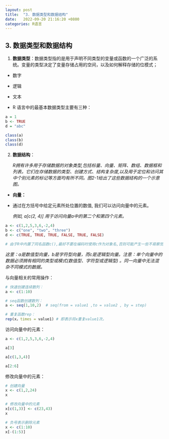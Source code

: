 ```yaml
---
layout: post
title:  "3. 数据类型和数据结构"
date:   2022-09-20 21:16:20 +0800
categories: R语言
---
```


## 3. 数据类型和数据结构

1. **数据类型**：数据类型指的是用于声明不同类型的变量或函数的一个广泛的系统。变量的类型决定了变量存储占用的空间，以及如何解释存储的位模式；
- 数字

- 逻辑

- 文本

- R 语言中的最基本数据类型主要有三种：

```r
a = 1
b <- TRUE
d = "abc"

class(a)
class(b)
class(d)
```

2. **数据结构**：
   
   *R拥有许多用于存储数据的对象类型,包括标量、向量、矩阵、数组、数据框和列表。它们在存储数据的类型、创建方式、结构复杂度,以及用于定位和访问其中个别元素的标记等方面均有所不同。图2-1给出了这些数据结构的一个示意图。*
- **向量：**

- 通过在方括号中给定元素所处位置的数值, 我们可以访问向量中的元素。
  
  *例如, a[c(2, 4)] 用于访问向量a中的第二个和第四个元素。*

```r
a <- c(1,2,5,3,6,-2,4)
b <- c("one", "two", "three")
d <- c(TRUE, TRUE, TRUE, FALSE, TRUE, FALSE)

# 由于R中内置了同名函数c(),最好不要在编码时使用c作为对象名,否则可能产生一些不易察觉的问题。
```

*这里：a是数值型向量，b是字符型向量，而c是逻辑型向量。注意：单个向量中的数据必须拥有相同的类型或模式(数值型、字符型或逻辑型) 。同一向量中无法混杂不同模式的数据。*

与向量相关的常用操作：

```r
# 快速创建连续数列：
a <- c(1:10)

# seq函数创建数列：
a <- seq(1,10,2)  # seq(from = value1 ,to = value2 , by = step)

# 重复函数rep：
rep(x，times = value1) # 即表示将x重复value1次。
```

访问向量中的元素：

```r
a <- c(1,2,5,3,6,-2,4)

a[3]

a[c(1,3,4)]

a[2:6]
```

修改向量中的元素：

```r
# 创建向量
x <- c(1,2,24)
x

# 修改向量中的元素
x[c(1,3)] <- c(23,43)
x

# 负号表示删除元素
x <- c(1:10)
x[-(1:5)]
```

[jekyll-docs]: https://jekyllrb.com/docs/home
[jekyll-gh]:   https://github.com/jekyll/jekyll
[jekyll-talk]: https://talk.jekyllrb.com/
